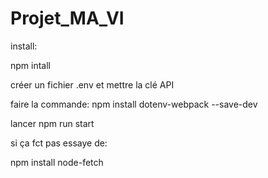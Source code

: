 # Projet_MA_VI

install:

npm intall

créer un fichier .env et mettre la clé API

faire la commande: npm install dotenv-webpack --save-dev

lancer npm run start

si ça fct pas essaye de:

npm install node-fetch
